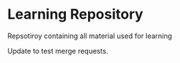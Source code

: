 # Learning Repository
 Repsotiroy containing all material used for learning
 
 Update to test merge requests.
